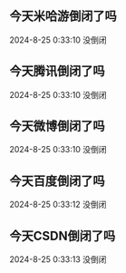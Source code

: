 ## 今天米哈游倒闭了吗

2024-8-25 0:33:10 没倒闭

## 今天腾讯倒闭了吗

2024-8-25 0:33:10 没倒闭

## 今天微博倒闭了吗

2024-8-25 0:33:10 没倒闭

## 今天百度倒闭了吗

2024-8-25 0:33:12 没倒闭

## 今天CSDN倒闭了吗

2024-8-25 0:33:13 没倒闭

